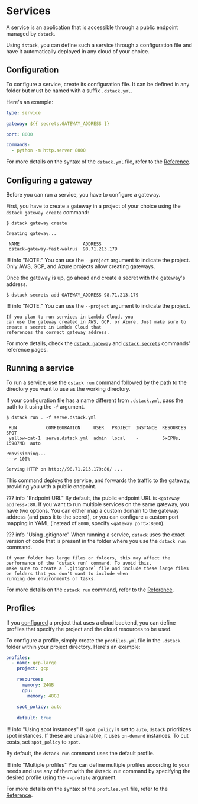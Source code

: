 # Services

A service is an application that is accessible through a public endpoint managed by `dstack`.

Using `dstack`, you can define such a service through a configuration file and have it
automatically deployed in any cloud of your choice.

## Configuration

To configure a service, create its configuration file. It can be defined
in any folder but must be named with a suffix `.dstack.yml`.

Here's an example:

<div editor-title="serve.dstack.yml"> 

```yaml
type: service

gateway: ${{ secrets.GATEWAY_ADDRESS }}

port: 8000

commands:
  - python -m http.server 8000
```

</div>

For more details on the syntax of the `dstack.yml` file, refer to the [Reference](../reference/dstack.yml/service.md).

## Configuring a gateway

Before you can run a service, you have to configure a gateway.

First, you have to create a gateway in a project of your choice using the `dstack gateway create` command:

<div class="termy">

```shell
$ dstack gateway create

Creating gateway...

 NAME                        ADDRESS    
 dstack-gateway-fast-walrus  98.71.213.179 

```

</div>

!!! info "NOTE:"
    You can use the `--project` argument to indicate the project.
    Only AWS, GCP, and Azure projects allow creating gateways.

Once the gateway is up, go ahead and create a secret with the gateway's address.

<div class="termy">

```shell
$ dstack secrets add GATEWAY_ADDRESS 98.71.213.179
```
</div>

!!! info "NOTE:"
    You can use the `--project` argument to indicate the project.

    If you plan to run services in Lambda Cloud, you
    can use the gateway created in AWS, GCP, or Azure. Just make sure to create a secret in Lambda Cloud that
    references the correct gateway address.

For more details, check the [`dstack gateway`](../reference/cli/gateway.md) 
and [`dstack secrets`](../reference/cli/secrets.md) commands' reference pages.

## Running a service

To run a service, use the `dstack run` command followed by the path to the directory you want to use as the
working directory.

If your configuration file has a name different from `.dstack.yml`, pass the path to it using the `-f` argument.

<div class="termy">

```shell
$ dstack run . -f serve.dstack.yml

 RUN           CONFIGURATION     USER   PROJECT  INSTANCE  RESOURCES        SPOT
 yellow-cat-1  serve.dstack.yml  admin  local    -         5xCPUs, 15987MB  auto  

Provisioning...
---> 100%

Serving HTTP on http://98.71.213.179:80/ ...
```

</div>

This command deploys the service, and forwards the traffic to the gateway, 
providing you with a public endpoint.

??? info "Endpoint URL"
    By default, the public endpoint URL is `<gateway address>:80`. If you want to run multiple services on the same gateway,
    you have two options. You can either map a custom domain to the gateway address (and pass it to the secret), or you can
    configure a custom port mapping in YAML (instead of `8000`, specify `<gateway port>:8000`).

??? info "Using .gitignore"
    When running a service, `dstack` uses the exact version of code that is present in the folder where you
    use the `dstack run` command.

    If your folder has large files or folders, this may affect the performance of the `dstack run` command. To avoid this,
    make sure to create a `.gitignore` file and include these large files or folders that you don't want to include when
    running dev environments or tasks.

For more details on the `dstack run` command, refer to the [Reference](../reference/cli/run.md).

## Profiles

If you [configured](../projects.md) a project that uses a cloud backend, you can define profiles that specify the
project and the cloud resources to be used.

To configure a profile, simply create the `profiles.yml` file in the `.dstack` folder within your project directory. 
Here's an example:

<div editor-title=".dstack/profiles.yml"> 

```yaml
profiles:
  - name: gcp-large
    project: gcp
    
    resources:
      memory: 24GB
      gpu:
        memory: 48GB
        
    spot_policy: auto
      
    default: true
```

</div>

!!! info "Using spot instances"
    If `spot_policy` is set to `auto`, `dstack` prioritizes spot instances.
    If these are unavailable, it uses `on-demand` instances. To cut costs, set `spot_policy` to `spot`.

By default, the `dstack run` command uses the default profile.

!!! info "Multiple profiles"
    You can define multiple profiles according to your needs and use any of them with the `dstack run` command by specifying
    the desired profile using the `--profile` argument.

For more details on the syntax of the `profiles.yml` file, refer to the [Reference](../reference/profiles.yml.md).